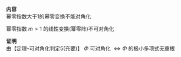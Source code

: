 **内容**  
幂零指数大于1的幂零变换不能对角化  
  
幂零指数 $m>1$ 的线性变换(幂零阵)不可对角化  
  
**证明**  
由【定理-可对角化判定5(充要)】 $\Phi$ 可对角化 $\Leftrightarrow\Phi$ 的极小多项式无重根  
